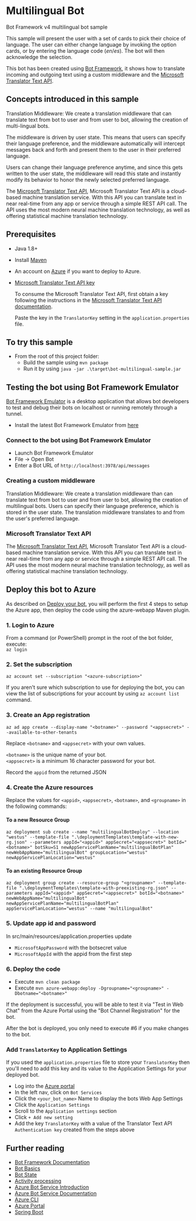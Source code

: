 # Multilingual Bot

Bot Framework v4 multilingual bot sample

This sample will present the user with a set of cards to pick their choice of language. The user can either change language by invoking the option cards, or by entering the language code (_en_/_es_). The bot will then acknowledge the selection.

This bot has been created using [Bot Framework](https://dev.botframework.com), it shows how to translate incoming and outgoing text using a custom middleware and the [Microsoft Translator Text API](https://docs.microsoft.com/en-us/azure/cognitive-services/translator/).

## Concepts introduced in this sample

Translation Middleware: We create a translation middleware that can translate text from bot to user and from user to bot, allowing the creation of multi-lingual bots.

The middleware is driven by user state. This means that users can specify their language preference, and the middleware automatically will intercept messages back and forth and present them to the user in their preferred language.

Users can change their language preference anytime, and since this gets written to the user state, the middleware will read this state and instantly modify its behavior to honor the newly selected preferred language.

The [Microsoft Translator Text API](https://docs.microsoft.com/en-us/azure/cognitive-services/translator/), Microsoft Translator Text API is a cloud-based machine translation service. With this API you can translate text in near real-time from any app or service through a simple REST API call.
The API uses the most modern neural machine translation technology, as well as offering statistical machine translation technology.

## Prerequisites

- Java 1.8+
- Install [Maven](https://maven.apache.org/)
- An account on [Azure](https://azure.microsoft.com) if you want to deploy to Azure.
- [Microsoft Translator Text API key](https://docs.microsoft.com/en-us/azure/cognitive-services/translator/translator-text-how-to-signup)

    To consume the Microsoft Translator Text API, first obtain a key following the instructions in the [Microsoft Translator Text API documentation](https://docs.microsoft.com/en-us/azure/cognitive-services/translator/translator-text-how-to-signup).

    Paste the key in the `TranslatorKey` setting in the `application.properties` file.

## To try this sample

- From the root of this project folder:
  - Build the sample using `mvn package`
  - Run it by using `java -jar .\target\bot-multilingual-sample.jar`

## Testing the bot using Bot Framework Emulator

[Bot Framework Emulator](https://github.com/microsoft/botframework-emulator) is a desktop application that allows bot developers to test and debug their bots on localhost or running remotely through a tunnel.

- Install the latest Bot Framework Emulator from [here](https://github.com/Microsoft/BotFramework-Emulator/releases)

### Connect to the bot using Bot Framework Emulator

- Launch Bot Framework Emulator
- File -> Open Bot
- Enter a Bot URL of `http://localhost:3978/api/messages`

### Creating a custom middleware

Translation Middleware: We create a translation middleware than can translate text from bot to user and from user to bot, allowing the creation of multilingual bots.
Users can specify their language preference, which is stored in the user state. The translation middleware translates to and from the user's preferred language.

### Microsoft Translator Text API

The [Microsoft Translator Text API](https://docs.microsoft.com/en-us/azure/cognitive-services/translator/), Microsoft Translator Text API is a cloud-based machine translation service. With this API you can translate text in near real-time from any app or service through a simple REST API call.
The API uses the most modern neural machine translation technology, as well as offering statistical machine translation technology.

## Deploy this bot to Azure

As described on [Deploy your bot](https://docs.microsoft.com/en-us/azure/bot-service/bot-builder-deploy-az-cli), you will perform the first 4 steps to setup the Azure app, then deploy the code using the azure-webapp Maven plugin.

### 1. Login to Azure
From a command (or PowerShell) prompt in the root of the bot folder, execute:  
`az login`

### 2. Set the subscription
`az account set --subscription "<azure-subscription>"`

If you aren't sure which subscription to use for deploying the bot, you can view the list of subscriptions for your account by using `az account list` command.

### 3. Create an App registration
`az ad app create --display-name "<botname>" --password "<appsecret>" --available-to-other-tenants`

Replace `<botname>` and `<appsecret>` with your own values.

`<botname>` is the unique name of your bot.  
`<appsecret>` is a minimum 16 character password for your bot.

Record the `appid` from the returned JSON

### 4. Create the Azure resources
Replace the values for `<appid>`, `<appsecret>`, `<botname>`, and `<groupname>` in the following commands:

#### To a new Resource Group
`az deployment sub create --name "multilingualBotDeploy" --location "westus" --template-file ".\deploymentTemplates\template-with-new-rg.json" --parameters appId="<appid>" appSecret="<appsecret>" botId="<botname>" botSku=S1 newAppServicePlanName="multilingualBotPlan" newWebAppName="multilingualBot" groupLocation="westus" newAppServicePlanLocation="westus"`

#### To an existing Resource Group
`az deployment group create --resource-group "<groupname>" --template-file ".\deploymentTemplates\template-with-preexisting-rg.json" --parameters appId="<appid>" appSecret="<appsecret>" botId="<botname>" newWebAppName="multilingualBot" newAppServicePlanName="multilingualBotPlan" appServicePlanLocation="westus" --name "multilingualBot"`

### 5. Update app id and password
In src/main/resources/application.properties update
- `MicrosoftAppPassword` with the botsecret value
- `MicrosoftAppId` with the appid from the first step

### 6. Deploy the code
- Execute `mvn clean package`
- Execute `mvn azure-webapp:deploy -Dgroupname="<groupname>" -Dbotname="<botname>"`

If the deployment is successful, you will be able to test it via "Test in Web Chat" from the Azure Portal using the "Bot Channel Registration" for the bot.

After the bot is deployed, you only need to execute #6 if you make changes to the bot.

### Add `TranslatorKey` to Application Settings

If you used the `application.properties` file to store your `TranslatorKey` then you'll need to add this key and its value to the Application Settings for your deployed bot.

- Log into the [Azure portal](https://portal.azure.com)
- In the left nav, click on `Bot Services`
- Click the `<your_bot_name>` Name to display the bots Web App Settings
- Click the `Application Settings`
- Scroll to the `Application settings` section
- Click `+ Add new setting`
- Add the key `TranslatorKey` with a value of the Translator Text API `Authentication key` created from the steps above

## Further reading

- [Bot Framework Documentation](https://docs.botframework.com)
- [Bot Basics](https://docs.microsoft.com/azure/bot-service/bot-builder-basics?view=azure-bot-service-4.0)
- [Bot State](https://docs.microsoft.com/en-us/azure/bot-service/bot-builder-storage-concept?view=azure-bot-service-4.0)
- [Activity processing](https://docs.microsoft.com/en-us/azure/bot-service/bot-builder-concept-activity-processing?view=azure-bot-service-4.0)
- [Azure Bot Service Introduction](https://docs.microsoft.com/azure/bot-service/bot-service-overview-introduction?view=azure-bot-service-4.0)
- [Azure Bot Service Documentation](https://docs.microsoft.com/azure/bot-service/?view=azure-bot-service-4.0)
- [Azure CLI](https://docs.microsoft.com/cli/azure/?view=azure-cli-latest)
- [Azure Portal](https://portal.azure.com)
- [Spring Boot](https://spring.io/projects/spring-boot)
